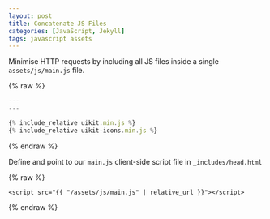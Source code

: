```yaml
---
layout: post
title: Concatenate JS Files
categories: [JavaScript, Jekyll]
tags: javascript assets
---
```


Minimise HTTP requests by including all JS files inside a single `assets/js/main.js` file.

{% raw %}
```js
---
---

{% include_relative uikit.min.js %}
{% include_relative uikit-icons.min.js %}
```
{% endraw %}

Define and point to our `main.js` client-side script file in `_includes/head.html`

{% raw %}
```liquid
<script src="{{ "/assets/js/main.js" | relative_url }}"></script>
```
{% endraw %}
